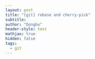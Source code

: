 ```yaml
---
layout: post
title: "[git] rebase and cherry-pick"
subtitle: 
author: "Dongbo"
header-style: text
mathjax: true
hidden: false
tags:
  - git
---
```



